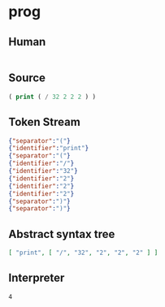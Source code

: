 # prog
## Human
```

```
## Source
```lisp
( print ( / 32 2 2 2 ) ) 
```
## Token Stream
```json
{"separator":"("}
{"identifier":"print"}
{"separator":"("}
{"identifier":"/"}
{"identifier":"32"}
{"identifier":"2"}
{"identifier":"2"}
{"identifier":"2"}
{"separator":")"}
{"separator":")"}
```
## Abstract syntax tree
```json
[ "print", [ "/", "32", "2", "2", "2" ] ]
```
## Interpreter
```bash
4
```
